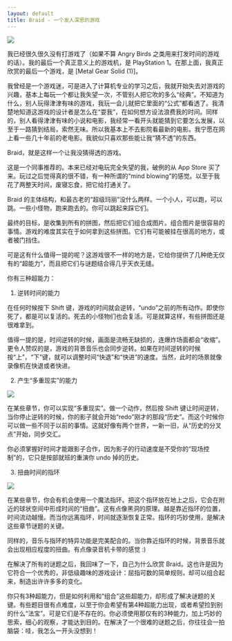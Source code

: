 ```yaml
---
layout: default
title: Braid - 一个发人深思的游戏
---
```


![](http://www.yinwang.org/images/braid1.jpeg)

我已经很久很久没有打游戏了（如果不算 Angry Birds 之类用来打发时间的游戏的话）。我的最后一个真正意义上的游戏机，是 PlayStation 1。在那上面，我真正欣赏的最后一个游戏，是 [Metal Gear Solid (1)]。

我曾经是一个游戏迷，可是进入了计算机专业的学习之后，我就开始失去对游戏的兴趣，基本上每玩一个都让我失望一次，不管别人把它吹的多么“经典”。不知道为什么，别人玩得津津有味的游戏，我玩一会儿就把它里面的“公式”都看透了。我清楚地知道这游戏的设计者是怎么在“耍我”，在如何想方设法浪费我的时间。同样的，别人看得津津有味的小说和电影，我经常一看开头就能猜到它要怎么发展，以至于一路猜到结局，索然无味。所以我基本上不去影院看最新的电影。我宁愿在网上看一些几十年前的老电影。我貌似只喜欢那些能让我“猜不透”的东西。

Braid，就是这样一个让我没猜得透的游戏。

这是一个同事推荐的。本来已经对电玩完全失望的我，破例的从 App Store 买了来。玩过之后觉得真的很不错，有一种所谓的“mind blowing”的感觉。以至于我花了两整天时间，废寝忘食，把它给打通关了。

Braid 的主体结构，和最古老的“超级玛丽”没什么两样。一个小人，可以跑，可以跳。一些小怪物，跑来跑去的。你可以跳起来踩它们。

最终的目标，是收集到所有的拼图，然后把它们组合成图片。组合图片是很容易的事情。游戏的难度其实在于如何拿到这些拼图。它们有可能被挂在很高的地方，或者被门挡住。

可是这有什么值得一提的呢？这游戏很不一样的地方是，它给你提供了几种绝无仅有的“超能力”，而且把它们与谜题结合得几乎天衣无缝。

你有三种超能力：

1. 逆转时间的能力

在任何时候按下 Shift 键，游戏的时间就会逆转，“undo”之前的所有动作。即使你死了，都是可以复活的。死去的小怪物们也会复活。可是就算这样，有些拼图还是很难拿到。

值得一提的是，时间逆转的时候，画面是流畅无缺损的，连爆炸场面都会“收缩”。更令人赞叹的是，游戏的背景音乐也会同步逆转。如果在时间逆转的时候按“上”，“下”键，就可以调整时间“快退”和“快进”的速度。当然，此时的场景就像录像机在快退或者快进。

2. 产生“多重现实”的能力

![](http://www.yinwang.org/images/braid-shadow.jpeg)


在某些章节，你可以实现“多重现实”。做一个动作，然后按 Shift 键让时间逆转，当你停止逆转的时候，你的影子就会开始“redo”刚才的那段“历史”。而这个时候你可以做一些不同于以前的事情。这就好像有两个世界，一新一旧，从“历史的分叉点”开始，同步交汇。

你必须掌握好时间才能跟影子合作，因为影子的行动速度是不受你的“现场控制”的，它只是按部就班的重演你 undo 掉的历史。

3. 扭曲时间的指环

![](http://www.yinwang.org/images/braid-ring.jpeg)


在某些章节，你会有机会使用一个魔法指环。把这个指环放在地上之后，它会在附近的球状空间中形成时间的“扭曲”。这有点像黑洞的原理。越是靠近指环的位置，时间流动越慢。而当你远离指环，时间就逐渐恢复正常。指环的巧妙使用，是解决这些章节谜题的关键。

同样的，音乐与指环的特异功能是完美配合的。当你靠近指环的时候，背景音乐就会出现相应程度的扭曲。有点像录音机卡带的感觉  :)


在解决了所有的谜题之后，我回味了一下，自己为什么欣赏 Braid。这也许是因为它符合一个优秀的，非低级趣味的游戏设计：屈指可数的简单规则，却可以组合起来，制造出许许多多的变化。

你只有3种超能力，但是如何利用和“组合”这些超能力，却形成了解决谜题的关键。有些题目很有点难度，以至于你会希望有第4种超能力出现，或者希望捡到别的什么“法宝”。可是它们是不存在的。你必须使用那仅有的3种能力，加上巧妙的思索，细心的观察，才能达到目的。在解决了一个很难的谜题之后，你往往会一拍脑袋：哇，我怎么一开头没想到！
